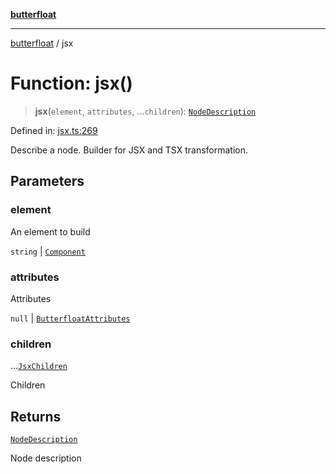 [**butterfloat**](../README.md)

***

[butterfloat](../globals.md) / jsx

# Function: jsx()

> **jsx**(`element`, `attributes`, ...`children`): [`NodeDescription`](../type-aliases/NodeDescription.md)

Defined in: [jsx.ts:269](https://github.com/WorldMaker/butterfloat/blob/f0f5f6205e72911354af687f4fb1c543d3ebd586/jsx.ts#L269)

Describe a node. Builder for JSX and TSX transformation.

## Parameters

### element

An element to build

`string` | [`Component`](../type-aliases/Component.md)

### attributes

Attributes

`null` | [`ButterfloatAttributes`](../type-aliases/ButterfloatAttributes.md)

### children

...[`JsxChildren`](../type-aliases/JsxChildren.md)

Children

## Returns

[`NodeDescription`](../type-aliases/NodeDescription.md)

Node description
